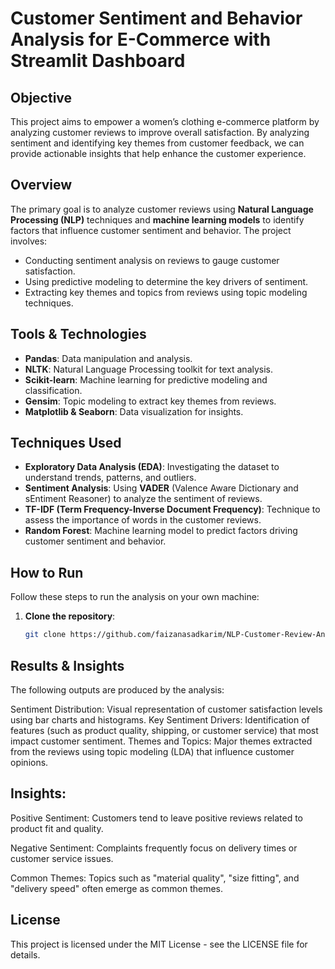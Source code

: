 # Customer Sentiment and Behavior Analysis for E-Commerce with Streamlit Dashboard

## Objective
This project aims to empower a women’s clothing e-commerce platform by analyzing customer reviews to improve overall satisfaction. By analyzing sentiment and identifying key themes from customer feedback, we can provide actionable insights that help enhance the customer experience.

## Overview
The primary goal is to analyze customer reviews using **Natural Language Processing (NLP)** techniques and **machine learning models** to identify factors that influence customer sentiment and behavior. The project involves:

- Conducting sentiment analysis on reviews to gauge customer satisfaction.
- Using predictive modeling to determine the key drivers of sentiment.
- Extracting key themes and topics from reviews using topic modeling techniques.

## Tools & Technologies
- **Pandas**: Data manipulation and analysis.
- **NLTK**: Natural Language Processing toolkit for text analysis.
- **Scikit-learn**: Machine learning for predictive modeling and classification.
- **Gensim**: Topic modeling to extract key themes from reviews.
- **Matplotlib & Seaborn**: Data visualization for insights.

## Techniques Used
- **Exploratory Data Analysis (EDA)**: Investigating the dataset to understand trends, patterns, and outliers.
- **Sentiment Analysis**: Using **VADER** (Valence Aware Dictionary and sEntiment Reasoner) to analyze the sentiment of reviews.
- **TF-IDF (Term Frequency-Inverse Document Frequency)**: Technique to assess the importance of words in the customer reviews.
- **Random Forest**: Machine learning model to predict factors driving customer sentiment and behavior.

## How to Run
Follow these steps to run the analysis on your own machine:

1. **Clone the repository**:
   ```bash
   git clone https://github.com/faizanasadkarim/NLP-Customer-Review-Analysis

## Results & Insights
The following outputs are produced by the analysis:

Sentiment Distribution: Visual representation of customer satisfaction levels using bar charts and histograms.
Key Sentiment Drivers: Identification of features (such as product quality, shipping, or customer service) that most impact customer sentiment.
Themes and Topics: Major themes extracted from the reviews using topic modeling (LDA) that influence customer opinions.
## Insights:
Positive Sentiment: Customers tend to leave positive reviews related to product fit and quality.

Negative Sentiment: Complaints frequently focus on delivery times or customer service issues.

Common Themes: Topics such as "material quality", "size fitting", and "delivery speed" often emerge as common themes.
## License
This project is licensed under the MIT License - see the LICENSE file for details.
